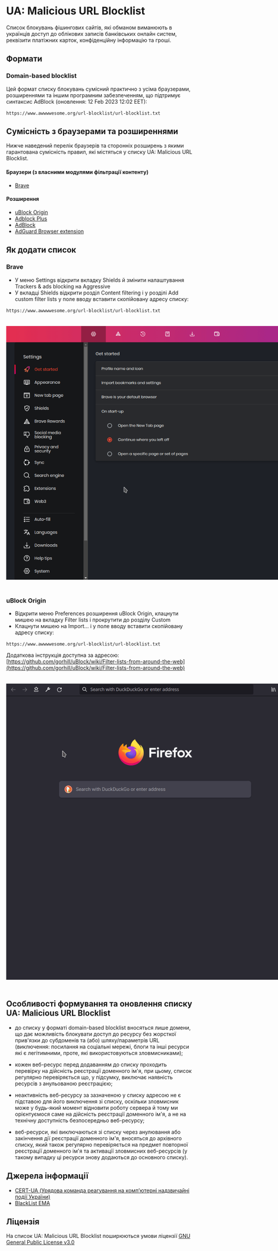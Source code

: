 # UA: Malicious URL Blocklist

Список блокувань фішингових сайтів, які обманом виманюють в українців доступ до облікових записів банківських онлайн систем, реквізити платіжних карток, конфіденційну інформацію та гроші.

## Формати

### Domain-based blocklist

Цей формат списку блокувань сумісний практично з усіма браузерами, розширеннями та іншим програмним забезпеченням, що підтримує синтаксис AdBlock (оновлення: 12 Feb 2023 12:02 EET):

```
https://www.awwwwesome.org/url-blocklist/url-blocklist.txt
```

## Сумісність з браузерами та розширеннями

Нижче наведений перелік браузерів та сторонніх розширень з якими гарантована сумісність правил, які містяться у списку UA: Malicious URL Blocklist.

#### Браузери (з власними модулями фільтрації контенту)
* [Brave](https://brave.com/)

#### Розширення
* [uBlock Origin](https://ublockorigin.com/)
* [Adblock Plus](https://adblockplus.org/features)
* [AdBlock](https://getadblock.com/)
* [AdGuard Browser extension](https://adguard.com/)

## Як додати список

### Brave

- У меню Settings відкрити вкладку Shields й змінити налаштування Trackers & ads blocking на Aggressive
- У вкладці Shields відкрити розділ Content filtering і у розділі Add custom filter lists у поле вводу вставити скопійовану адресу списку:

```
https://www.awwwwesome.org/url-blocklist/url-blocklist.txt
```

<img src="doc/1676223121.gif" style="display: inline-block; margin: 20px 0; max-width: 800px">

### uBlock Origin

- Відкрити меню Preferences розширення uBlock Origin, клацнути мишею на вкладку Filter lists і прокрутити до розділу Custom
- Клацнути мишею на Import... і у поле вводу вставити скопійовану адресу списку:

```
https://www.awwwwesome.org/url-blocklist/url-blocklist.txt
```

Додаткова інструкція доступна за адресою: [https://github.com/gorhill/uBlock/wiki/Filter-lists-from-around-the-web](https://github.com/gorhill/uBlock/wiki/Filter-lists-from-around-the-web)

<img src="doc/1676223122.gif" style="display: inline-block; margin: 20px 0; max-width: 800px">

## Особливості формування та оновлення списку UA: Malicious URL Blocklist

- до списку у форматі domain-based blocklist вносяться лише домени, що дає можливість блокувати доступ до ресурсу без жорсткої прив'язки до субдоменів та (або) шляху/параметрів URL (виключення: посилання на соціальні мережі, блоги та інші ресурси які є легітимними, проте, які використовуються зловмисниками);

- кожен веб-ресурс перед додаванням до списку проходить перевірку на дійсність реєстрації доменного ім'я, при цьому, список регулярно перевіряється що, у підсумку, виключає наявність ресурсів з анульованою реєстрацією;

- неактивність веб-ресурсу за зазначеною у списку адресою не є підставою для його виключення зі списку, оскільки зловмисник може у будь-який момент відновити роботу сервера й тому ми орієнтуємося саме на дійсність реєстрації доменного ім'я, а не на технічну доступність безпосередньо веб-ресурсу;

- веб-ресурси, які виключаються зі списку через анулювання або закінчення дії реєстрації доменного ім'я, вносяться до архівного списку, який також регулярно перевіряється на предмет повторної реєстрації доменного ім'я та активації зловмисних веб-ресурсів (у такому випадку ці ресурси знову додаються до основного списку).

## Джерела інформації

* [CERT-UA (Урядова команда реагування на комп’ютерні надзвичайні події України)](https://cert.gov.ua/)
* [BlackList EMA](https://www.ema.com.ua/citizens/blacklist/)

## Ліцензія

На список UA: Malicious URL Blocklist поширюються умови ліцензії [GNU General Public License v3.0](https://github.com/S5Innovators/url-blocklist/blob/main/LICENSE)
